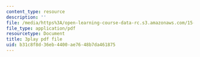 ```yaml
---
content_type: resource
description: ''
file: /media/https%3A/open-learning-course-data-rc.s3.amazonaws.com/15-071-the-analytics-edge-spring-2017/b31c8f8d36eb4400ae7648b7da461875_Sn-5Dwt_1qw.pdf
file_type: application/pdf
resourcetype: Document
title: 3play pdf file
uid: b31c8f8d-36eb-4400-ae76-48b7da461875
---
```

